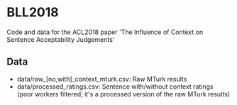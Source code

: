 # BLL2018
Code and data for the ACL2018 paper 'The Influence of Context on Sentence Acceptability Judgements'

## Data

- data/raw_[no,with]_context_mturk.csv: Raw MTurk results
- data/processed_ratings.csv: Sentence with/without context ratings (poor workers filtered; it's a processed version of the raw MTurk results)
